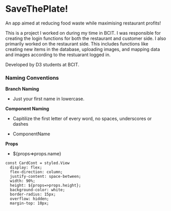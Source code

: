 # SaveThePlate!

An app aimed at reducing food waste while maximising restaurant profits! 

This is a project I worked on during my time in BCIT. I was responsible for creating the login functions for both the restaurant and customer side. I also primarily worked on the restaurant side. This includes functions like creating new items in the database, uploading images, and mapping data and images according to the restuarant logged in.

Developed by D3 students at BCIT.

### Naming Conventions

__Branch Naming__

 * Just your first name in lowercase.



__Component Naming__

 * Capitilize the first letter of every word, no spaces, underscores or dashes

 * ComponentName



__Props__

- ${props=>props.name}

```
const CardCont = styled.View
  display: flex;
  flex-direction: column;
  justify-content: space-between;
  width: 90%;
  height: ${props=>props.height};
  background-color: white;
  border-radius: 15px;
  overflow: hidden;
  margin-top: 10px;

```
